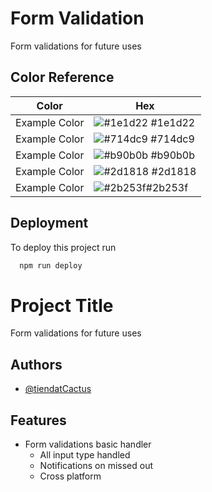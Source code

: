 
# Form Validation

Form validations for future uses

## Color Reference

| Color             | Hex                                                                |
| ----------------- | ------------------------------------------------------------------ |
| Example Color | ![#1e1d22](https://via.placeholder.com/10/1e1d22?text=+) #1e1d22 |
| Example Color | ![#714dc9](https://via.placeholder.com/10/714dc9?text=+) #714dc9 |
| Example Color | ![#b90b0b](https://via.placeholder.com/10/b90b0b?text=+) #b90b0b |
| Example Color | ![#2d1818](https://via.placeholder.com/10/2d1818?text=+) #2d1818 |
| Example Color | ![#2b253f](https://via.placeholder.com/10/2b253f?text=+)#2b253f |


## Deployment

To deploy this project run

```bash
  npm run deploy
```


# Project Title

Form validations for future uses


## Authors

- [@tiendatCactus](https://github.com/TienDatCactus)


## Features

- Form validations basic handler
    - All input type handled
    - Notifications on missed out
    - Cross platform


